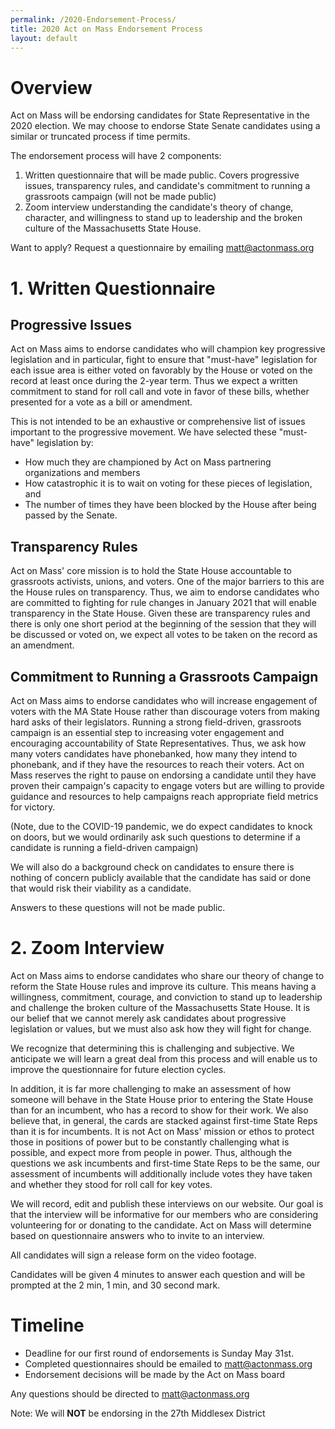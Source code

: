 ```yaml
---
permalink: /2020-Endorsement-Process/
title: 2020 Act on Mass Endorsement Process
layout: default
---
```

# Overview

Act on Mass will be endorsing candidates for State Representative in the 2020 election. We may choose to endorse State Senate candidates using a similar or truncated process if time permits. 

The endorsement process will have 2 components:

1. Written questionnaire that will be made public. Covers progressive issues, transparency rules, and candidate's commitment to running a grassroots campaign (will not be made public)
2. Zoom interview understanding the candidate's theory of change, character, and willingness to stand up to leadership and the broken culture of the Massachusetts State House. 

Want to apply? Request a questionnaire by emailing [matt@actonmass.org](mailto:matt@actonmass.org)



# 1. Written Questionnaire

## Progressive Issues

Act on Mass aims to endorse candidates who will champion key progressive legislation and in particular, fight to ensure that "must-have" legislation for each issue area is either voted on favorably by the House or voted on the record at least once during the 2-year term. Thus we expect a written commitment to stand for roll call and vote in favor of these bills, whether presented for a vote as a bill or amendment.

This is not intended to be an exhaustive or comprehensive list of issues important to the progressive movement. We have selected these "must-have" legislation by:

* How much they are championed by Act on Mass partnering organizations and members
* How catastrophic it is to wait on voting for these pieces of legislation, and
* The number of times they have been blocked by the House after being passed by the Senate.

## Transparency Rules

Act on Mass' core mission is to hold the State House accountable to grassroots activists, unions, and voters. One of the major barriers to this are the House rules on transparency. Thus, we aim to endorse candidates who are committed to fighting for rule changes in January 2021 that will enable transparency in the State House. Given these are transparency rules and there is only one short period at the beginning of the session that they will be discussed or voted on, we expect all votes to be taken on the record as an amendment.

## Commitment to Running a Grassroots Campaign

Act on Mass aims to endorse candidates who will increase engagement of voters with the MA State House rather than discourage voters from making hard asks of their legislators. Running a strong field-driven, grassroots campaign is an essential step to increasing voter engagement and encouraging accountability of State Representatives. Thus, we ask how many voters candidates have phonebanked, how many they intend to phonebank, and if they have the resources to reach their voters. Act on Mass reserves the right to pause on endorsing a candidate until they have proven their campaign's capacity to engage voters but are willing to provide guidance and resources to help campaigns reach appropriate field metrics for victory.

(Note, due to the COVID-19 pandemic, we do expect candidates to knock on doors, but we would ordinarily ask such questions to determine if a candidate is running a field-driven campaign)

We will also do a background check on candidates to ensure there is nothing of concern publicly available that the candidate has said or done that would risk their viability as a candidate.

Answers to these questions will not be made public. 

# 2. Zoom Interview

Act on Mass aims to endorse candidates who share our theory of change to reform the State House rules and improve its culture. This means having a willingness, commitment, courage, and conviction to stand up to leadership and challenge the broken culture of the Massachusetts State House. It is our belief that we cannot merely ask candidates about progressive legislation or values, but we must also ask how they will fight for change.

We recognize that determining this is challenging and subjective. We anticipate we will learn a great deal from this process and will enable us to improve the questionnaire for future election cycles.

In addition, it is far more challenging to make an assessment of how someone will behave in the State House prior to entering the State House than for an incumbent, who has a record to show for their work. We also believe that, in general, the cards are stacked against first-time State Reps than it is for incumbents. It is not Act on Mass' mission or ethos to protect those in positions of power but to be constantly challenging what is possible, and expect more from people in power. Thus, although the questions we ask incumbents and first-time State Reps to be the same, our assessment of incumbents will additionally include votes they have taken and whether they stood for roll call for key votes.

We will record, edit and publish these interviews on our website. Our goal is that the interview will be informative for our members who are considering volunteering for or donating to the candidate. Act on Mass will determine based on questionnaire answers who to invite to an interview.

All candidates will sign a release form on the video footage.

Candidates will be given 4 minutes to answer each question and will be prompted at the 2 min, 1 min, and 30 second mark.

# Timeline

* Deadline for our first round of endorsements is Sunday May 31st.
* Completed questionnaires should be emailed to [matt@actonmass.org](mailto:matt@actonmass.org)
* Endorsement decisions will be made by the Act on Mass board

Any questions should be directed to [matt@actonmass.org](mailto:matt@actonmass.org)

Note: We will **NOT** be endorsing in the 27th Middlesex District